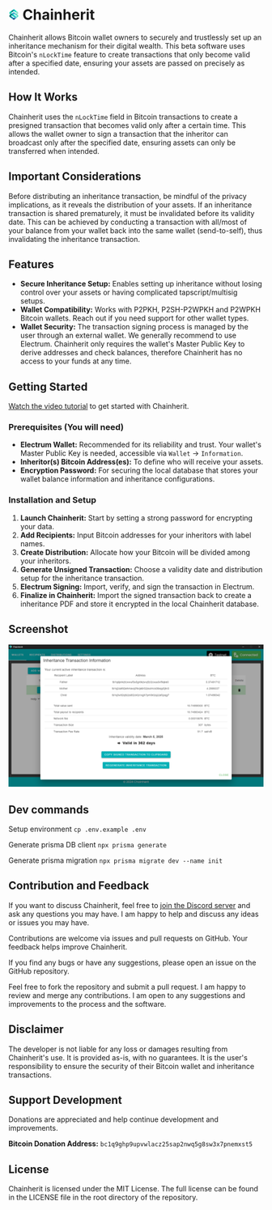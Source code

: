 

# <img src="public/logo.png" width="21" height="21"> Chainherit

Chainherit allows Bitcoin wallet owners to securely and trustlessly set up an inheritance mechanism for their digital wealth. This beta software uses Bitcoin's `nLockTime` feature to create transactions that only become valid after a specified date, ensuring your assets are passed on precisely as intended.

## How It Works

Chainherit uses the `nLockTime` field in Bitcoin transactions to create a presigned transaction that becomes valid only after a certain time. This allows the wallet owner to sign a transaction that the inheritor can broadcast only after the specified date, ensuring assets can only be transferred when intended.

## Important Considerations

Before distributing an inheritance transaction, be mindful of the privacy implications, as it reveals the distribution of your assets. If an inheritance transaction is shared prematurely, it must be invalidated before its validity date. This can be achieved by conducting a transaction with all/most of your balance from your wallet back into the same wallet (send-to-self), thus invalidating the inheritance transaction.

## Features

- **Secure Inheritance Setup:** Enables setting up inheritance without losing control over your assets or having complicated tapscript/multisig setups.
- **Wallet Compatibility:** Works with P2PKH, P2SH-P2WPKH and P2WPKH Bitcoin wallets. Reach out if you need support for other wallet types.
- **Wallet Security:** The transaction signing process is managed by the user through an external wallet. We generally recommend to use Electrum. Chainherit only requires the wallet's Master Public Key to derive addresses and check balances, therefore Chainherit has no access to your funds at any time.

## Getting Started

[Watch the video tutorial](https://youtu.be/zU-290z2c08) to get started with Chainherit.

### Prerequisites (You will need)

- **Electrum Wallet:** Recommended for its reliability and trust. Your wallet's Master Public Key is needed, accessible via `Wallet` -> `Information`.
- **Inheritor(s) Bitcoin Address(es):** To define who will receive your assets.
- **Encryption Password:** For securing the local database that stores your wallet balance information and inheritance configurations.

### Installation and Setup

1. **Launch Chainherit:** Start by setting a strong password for encrypting your data.
2. **Add Recipients:** Input Bitcoin addresses for your inheritors with label names.
3. **Create Distribution:** Allocate how your Bitcoin will be divided among your inheritors.
4. **Generate Unsigned Transaction:** Choose a validity date and distribution setup for the inheritance transaction.
5. **Electrum Signing:** Import, verify, and sign the transaction in Electrum.
6. **Finalize in Chainherit:** Import the signed transaction back to create a inheritance PDF and store it encrypted in the local Chainherit database.

## Screenshot

![](public/screenshot.png)

## Dev commands

Setup environment
```cp .env.example .env```

Generate prisma DB client
```npx prisma generate```

Generate prisma migration
```npx prisma migrate dev --name init```


## Contribution and Feedback

If you want to discuss Chainherit, feel free to [join the Discord server](https://discord.gg/9hv2d3ak87) and ask any questions you may have. I am happy to help and discuss any ideas or issues you may have.

Contributions are welcome via issues and pull requests on GitHub. Your feedback helps improve Chainherit.

If you find any bugs or have any suggestions, please open an issue on the GitHub repository.

Feel free to fork the repository and submit a pull request. I am happy to review and merge any contributions.
I am open to any suggestions and improvements to the process and the software.

## Disclaimer

The developer is not liable for any loss or damages resulting from Chainherit's use. It is provided as-is, with no guarantees.
It is the user's responsibility to ensure the security of their Bitcoin wallet and inheritance transactions.

## Support Development

Donations are appreciated and help continue development and improvements.

**Bitcoin Donation Address:** `bc1q9ghp9upvwlacz25sap2nwq5g8sw3x7pnemxst5`

## License

Chainherit is licensed under the MIT License. The full license can be found in the LICENSE file in the root directory of the repository.
